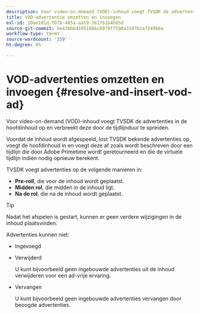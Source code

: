 ```yaml
---
description: Voor video-on-demand (VOD)-inhoud voegt TVSDK de advertenties in de hoofdinhoud op en verbreekt deze door de tijdlijnduur te spreiden.
title: VOD-advertentie omzetten en invoegen
exl-id: 10ae101d-f07b-485a-aa59-361761b4b65d
source-git-commit: be43bbbd1051886c8979ff590a3197b2a7249b6a
workflow-type: tm+mt
source-wordcount: '159'
ht-degree: 0%

---
```


# VOD-advertenties omzetten en invoegen {#resolve-and-insert-vod-ad}

Voor video-on-demand (VOD)-inhoud voegt TVSDK de advertenties in de hoofdinhoud op en verbreekt deze door de tijdlijnduur te spreiden.

Voordat de inhoud wordt afgespeeld, lost TVSDK bekende advertenties op, voegt de hoofdinhoud in en voegt deze af zoals wordt beschreven door een tijdlijn die door Adobe Primetime wordt geretourneerd en die de virtuele tijdlijn indien nodig opnieuw berekent.

TVSDK voegt advertenties op de volgende manieren in:

* **Pre-roll**, die voor de inhoud wordt geplaatst.
* **Midden rol**, die midden in de inhoud ligt.
* **Na de rol**, die na de inhoud wordt geplaatst.

>[!TIP]
>
>Nadat het afspelen is gestart, kunnen er geen verdere wijzigingen in de inhoud plaatsvinden.

Advertenties kunnen niet:

* Ingevoegd
* Verwijderd

   U kunt bijvoorbeeld geen ingebouwde advertenties uit de inhoud verwijderen voor een ad-vrije ervaring.
* Vervangen

   U kunt bijvoorbeeld geen ingebouwde advertenties vervangen door beoogde advertenties.
